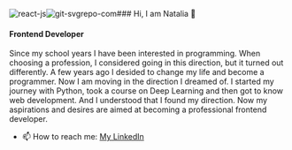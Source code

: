 ![react-js](https://github.com/natanchik/natanchik/assets/79564962/dfaf2d35-30d1-4cd6-9b3e-426d7156bd5f)![git-svgrepo-com](https://github.com/natanchik/natanchik/assets/79564962/c47daa6d-a8d5-4d84-af85-b2f8c9e3e0d4)### Hi, I am Natalia 👋

#### Frontend Developer

Since my school years I have been interested in programming. When choosing a profession, I considered going in this direction, but it turned out differently. 
A few years ago I desided to change my life and become a programmer. Now I am moving in the direction I dreamed of. 
I started my journey with Python, took a course on Deep Learning and then got to know web development. And I understood that I found my direction. 
Now my aspirations and desires are aimed at becoming a professional frontend developer.

- 📫 How to reach me: [My LinkedIn](https://www.linkedin.com/in/natalia-lebedeva-b0391b293/)
